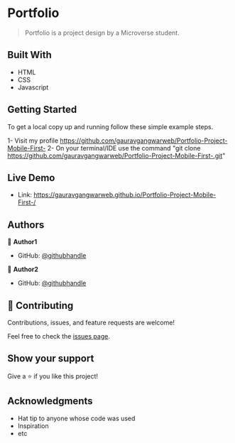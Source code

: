 # Portfolio

> Portfolio is a project design by a Microverse student.


## Built With

- HTML
- CSS
- Javascript


## Getting Started

To get a local copy up and running follow these simple example steps.

1- Visit my profile https://github.com/gauravgangwarweb/Portfolio-Project-Mobile-First-
2- On your terminal/IDE use the command "git clone https://github.com/gauravgangwarweb/Portfolio-Project-Mobile-First-.git"


## Live Demo

- Link: https://gauravgangwarweb.github.io/Portfolio-Project-Mobile-First-/


## Authors

👤 **Author1**

- GitHub: [@githubhandle](https://github.com/gauravgangwarweb)

👤 **Author2**

- GitHub: [@githubhandle](https://github.com/michaelamponsah)


## 🤝 Contributing

Contributions, issues, and feature requests are welcome!

Feel free to check the [issues page](../../issues/).


## Show your support

Give a ⭐️ if you like this project!


## Acknowledgments

- Hat tip to anyone whose code was used
- Inspiration
- etc
